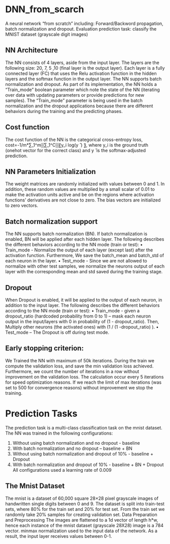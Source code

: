 # DNN_from_scarch
A neural network “from scratch” including: Forward/Backword propagation, batch normalization and dropout.
Evaluation prediction task: classify the MNIST dataset (grayscale digit images) 

## NN Architecture
The NN consists of 4 layers, aside from the input layer. The layers are the following size: 20, 7, 5 ,10 (final layer is the output layer). Each layer is a fully connected layer (FC) that uses the Relu activation function in the hidden layers and the softmax function in the output layer. The NN supports batch normalization and dropout.
As part of its implementation, the NN holds a “Train_mode” boolean parameter which note the state of the NN (iterating over data with updating parameters or provide predictions for new samples). The “Train_mode” parameter is being used in the batch normalization and the dropout applications because there are different behaviors during the training and the predicting phases.

## Cost function
The cost function of the NN is the categorical cross-entropy loss, cost=-1/m*∑_1^m▒∑_1^C▒〖y_i  log⁡(y ̂ ) 〗, where y_i is the ground truth (onehot vector for the correct class) and y ̂ is the softmax-adjusted prediction.

## NN Parameters Initialization 
The weight matrices are randomly initialized with values between 0 and 1. In addition, these random values are multiplied by a small scalar of 0.01 to make the activation units active and be on the regions where activation functions’ derivatives are not close to zero.
The bias vectors are initialized to zero vectors.

## Batch normalization support
The NN supports batch normalization (BN). If batch normalization is enabled, BN will be applied after each hidden layer. The following describes the different behaviors according to the NN mode (train or test):
•	Train_mode - Normalize the output of each layer (except last) after the activation function. Furthermore, We save the batch_mean and batch_std of each neuron in the layer.
•	Test_mode - Since we are not allowed to normalize with other test samples, we normalize the neurons output of each layer with the corresponding mean and std saved during the training stage.

## Dropout
When Dropout is enabled, it will be applied to the output of each neuron, in addition to the input layer. The following describes the different behaviors according to the NN mode (train or test):
•	Train_mode -  given a dropout_ratio (hardcoded probability from 0 to 1) – mask each neuron output in the input/layers with 0 in probability of (1 -  dropout_ratio). Then, Multiply other neurons (the activated ones) with (1 / (1 -dropout_ratio) ).
•	Test_mode – The Dropout is off during test mode.

## Early stopping criterion:
We Trained the NN with maximum of 50k iterations. During the train we compute the validation loss, and save the min validation loss achieved. Furthermore, we count the number of iterations in a row without improvement on the validation loss. The calculation occur every 5 iterations for speed optimization reasons. If we reach the limit of max iterations (was set to 500 for convergence reasons) without improvement we stop the training.

# Prediction Tasks
The prediction task is a multi-class classification task on the mnist dataset. The NN was trained in the following configurations:
1.	Without using batch normalization and no dropout - baseline
2.	With batch normalization and no dropout – baseline + BN
3.	Without using batch normalization and dropout of 10% - baseline + Dropout
4.	With batch normalization and dropout of 10% - baseline + BN + Dropout
All configurations used a learning rate of 0.009

## The Mnist Dataset
The mnist is a dataset of 60,000 square 28×28 pixel grayscale images of handwritten single digits between 0 and 9. The dataset is split into train-test sets, where 80% for the train set and 20% for test set.  From the train set we randomly take 20%  samples for creating validation set.
Data Preparation and Preprocessing
The images are flattened to a 1d vector of length h*w, hence each instance of the mnist dataset (grayscale 28X28) image is a 784 vector.
minmax normalization used to the input data of the network. As a result, the input layer receives values between 0-1.
